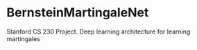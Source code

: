 # BernsteinMartingaleNet
Stanford CS 230 Project. Deep learning architecture for learning martingales
